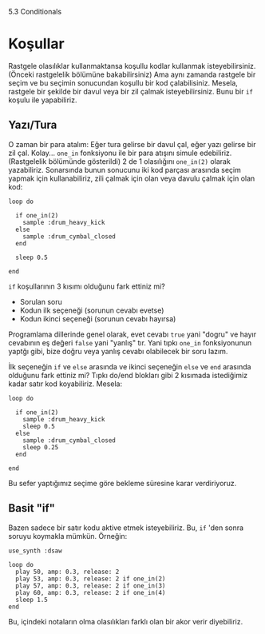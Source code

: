 5.3 Conditionals

# Koşullar

Rastgele olasılıklar kullanmaktansa koşullu kodlar kullanmak isteyebilirsiniz. (Önceki rastgelelik bölümüne bakabilirsiniz) Ama aynı zamanda rastgele bir seçim ve bu seçimin sonucundan koşullu bir kod çalabilisiniz. Mesela, rastgele bir şekilde bir davul veya bir zil çalmak isteyebilirsiniz. Bunu bir `if` koşulu ile yapabiliriz.

## Yazı/Tura 

O zaman bir para atalım: Eğer tura gelirse bir davul çal, eğer yazı gelirse bir zil çal. Kolay... `one_in` fonksiyonu ile bir para atışını simule edebiliriz. (Rastgelelik bölümünde gösterildi) 2 de 1 olasılığını `one_in(2)` olarak yazabiliriz. Sonarsında bunun sonucunu iki kod parçası arasında seçim yapmak için kullanabiliriz, zili çalmak için olan veya davulu çalmak için olan kod:

```
loop do

  if one_in(2)
    sample :drum_heavy_kick
  else
    sample :drum_cymbal_closed
  end
  
  sleep 0.5
  
end
```

`if` koşullarının 3 kısımı olduğunu fark ettiniz mi?

* Sorulan soru
* Kodun ilk seçeneği (sorunun cevabı evetse)
* Kodun ikinci seçeneği (sorunun cevabı hayırsa)

Programlama dillerinde genel olarak, evet cevabı `true` yani "dogru" ve hayır cevabının eş değeri `false` yani "yanlış" tır. Yani tıpkı `one_in` fonksiyonunun yaptğı gibi, bize doğru veya yanlış cevabı olabilecek bir soru lazım.

İlk seçeneğin `if` ve `else` arasında ve ikinci seçeneğin `else` ve `end` arasında olduğunu fark ettiniz mi? Tıpkı do/end blokları gibi 2 kısımada istediğimiz kadar satır kod koyabiliriz. Mesela:

```
loop do

  if one_in(2)
    sample :drum_heavy_kick
    sleep 0.5
  else
    sample :drum_cymbal_closed
    sleep 0.25
  end
  
end
```

Bu sefer yaptığımız seçime göre bekleme süresine karar verdiriyoruz.


## Basit "if"

Bazen sadece bir satır kodu aktive etmek isteyebiliriz. Bu, `if` 'den sonra soruyu koymakla mümkün. Örneğin:

```
use_synth :dsaw

loop do
  play 50, amp: 0.3, release: 2
  play 53, amp: 0.3, release: 2 if one_in(2)
  play 57, amp: 0.3, release: 2 if one_in(3)
  play 60, amp: 0.3, release: 2 if one_in(4)
  sleep 1.5
end
```

Bu, içindeki notaların olma olasılıkları farklı olan bir akor verir diyebiliriz.
